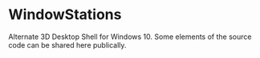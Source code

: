 # WindowStations
Alternate 3D Desktop Shell for Windows 10.
Some elements of the source code can be shared here publically.
